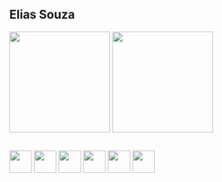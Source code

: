 

## Elias Souza

<div>
  <img height="180em" src="https://github-readme-stats.vercel.app/api?username=eliasnsz&&show_icons=true&theme=omni">
  <img height="180em" src="https://github-readme-stats.vercel.app/api/top-langs/?username=eliasnsz&layout=compact&theme=omni">
</div>

##

<div>
  <img width="40px" src="https://cdn.jsdelivr.net/gh/devicons/devicon/icons/javascript/javascript-original.svg" />
  <img width="40px" src="https://cdn.jsdelivr.net/gh/devicons/devicon/icons/react/react-original.svg" />
  <img width="40px" src="https://cdn.jsdelivr.net/gh/devicons/devicon/icons/html5/html5-original.svg" />
  <img width="40px" src="https://cdn.jsdelivr.net/gh/devicons/devicon/icons/css3/css3-original.svg" />
  <img width="40px" src="https://cdn.jsdelivr.net/gh/devicons/devicon/icons/bootstrap/bootstrap-original.svg" />
  <img width="40px" src="https://cdn.jsdelivr.net/gh/devicons/devicon/icons/sass/sass-original.svg" />
</div>

